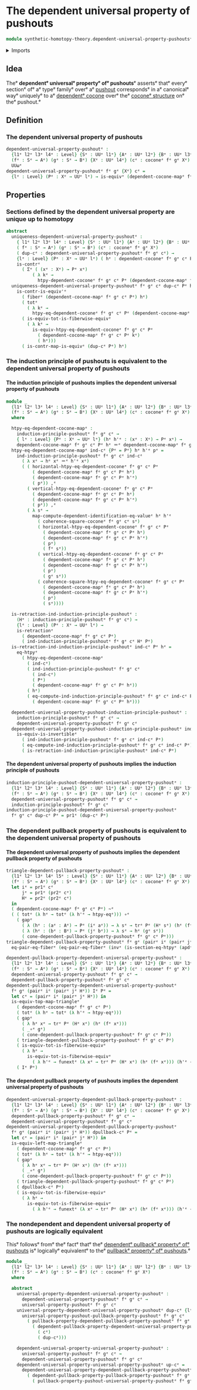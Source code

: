 # The dependent universal property of pushouts

```agda
module synthetic-homotopy-theory.dependent-universal-property-pushoutsᵉ where
```

<details><summary>Imports</summary>

```agda
open import foundation.action-on-identifications-dependent-functionsᵉ
open import foundation.contractible-mapsᵉ
open import foundation.contractible-typesᵉ
open import foundation.dependent-pair-typesᵉ
open import foundation.equality-dependent-pair-typesᵉ
open import foundation.equivalencesᵉ
open import foundation.fibers-of-mapsᵉ
open import foundation.function-extensionalityᵉ
open import foundation.function-typesᵉ
open import foundation.functoriality-dependent-pair-typesᵉ
open import foundation.homotopiesᵉ
open import foundation.identity-typesᵉ
open import foundation.retractionsᵉ
open import foundation.standard-pullbacksᵉ
open import foundation.transport-along-identificationsᵉ
open import foundation.universe-levelsᵉ

open import synthetic-homotopy-theory.cocones-under-spansᵉ
open import synthetic-homotopy-theory.dependent-cocones-under-spansᵉ
open import synthetic-homotopy-theory.dependent-pullback-property-pushoutsᵉ
open import synthetic-homotopy-theory.induction-principle-pushoutsᵉ
open import synthetic-homotopy-theory.universal-property-pushoutsᵉ
```

</details>

## Idea

Theᵉ **dependentᵉ universalᵉ propertyᵉ ofᵉ pushouts**ᵉ assertsᵉ thatᵉ everyᵉ sectionᵉ ofᵉ aᵉ
typeᵉ familyᵉ overᵉ aᵉ [pushout](synthetic-homotopy-theory.pushouts.mdᵉ) correspondsᵉ
in aᵉ canonicalᵉ wayᵉ uniquelyᵉ to aᵉ
[dependentᵉ cocone](synthetic-homotopy-theory.dependent-cocones-under-spans.mdᵉ)
overᵉ theᵉ [coconeᵉ structure](synthetic-homotopy-theory.cocones-under-spans.mdᵉ) onᵉ
theᵉ pushout.ᵉ

## Definition

### The dependent universal property of pushouts

```agda
dependent-universal-property-pushoutᵉ :
  {l1ᵉ l2ᵉ l3ᵉ l4ᵉ : Level} {Sᵉ : UUᵉ l1ᵉ} {Aᵉ : UUᵉ l2ᵉ} {Bᵉ : UUᵉ l3ᵉ}
  (fᵉ : Sᵉ → Aᵉ) (gᵉ : Sᵉ → Bᵉ) {Xᵉ : UUᵉ l4ᵉ} (cᵉ : coconeᵉ fᵉ gᵉ Xᵉ) →
  UUωᵉ
dependent-universal-property-pushoutᵉ fᵉ gᵉ {Xᵉ} cᵉ =
  {lᵉ : Level} (Pᵉ : Xᵉ → UUᵉ lᵉ) → is-equivᵉ (dependent-cocone-mapᵉ fᵉ gᵉ cᵉ Pᵉ)
```

## Properties

### Sections defined by the dependent universal property are unique up to homotopy

```agda
abstract
  uniqueness-dependent-universal-property-pushoutᵉ :
    { l1ᵉ l2ᵉ l3ᵉ l4ᵉ : Level} {Sᵉ : UUᵉ l1ᵉ} {Aᵉ : UUᵉ l2ᵉ} {Bᵉ : UUᵉ l3ᵉ} {Xᵉ : UUᵉ l4ᵉ} →
    ( fᵉ : Sᵉ → Aᵉ) (gᵉ : Sᵉ → Bᵉ) (cᵉ : coconeᵉ fᵉ gᵉ Xᵉ)
    ( dup-cᵉ : dependent-universal-property-pushoutᵉ fᵉ gᵉ cᵉ) →
    {lᵉ : Level} (Pᵉ : Xᵉ → UUᵉ lᵉ) ( hᵉ : dependent-coconeᵉ fᵉ gᵉ cᵉ Pᵉ) →
    is-contrᵉ
      ( Σᵉ ( (xᵉ : Xᵉ) → Pᵉ xᵉ)
          ( λ kᵉ →
            htpy-dependent-coconeᵉ fᵉ gᵉ cᵉ Pᵉ (dependent-cocone-mapᵉ fᵉ gᵉ cᵉ Pᵉ kᵉ) hᵉ))
  uniqueness-dependent-universal-property-pushoutᵉ fᵉ gᵉ cᵉ dup-cᵉ Pᵉ hᵉ =
    is-contr-is-equiv'ᵉ
      ( fiberᵉ (dependent-cocone-mapᵉ fᵉ gᵉ cᵉ Pᵉ) hᵉ)
      ( totᵉ
        ( λ kᵉ →
          htpy-eq-dependent-coconeᵉ fᵉ gᵉ cᵉ Pᵉ (dependent-cocone-mapᵉ fᵉ gᵉ cᵉ Pᵉ kᵉ) hᵉ))
      ( is-equiv-tot-is-fiberwise-equivᵉ
        ( λ kᵉ →
          is-equiv-htpy-eq-dependent-coconeᵉ fᵉ gᵉ cᵉ Pᵉ
            ( dependent-cocone-mapᵉ fᵉ gᵉ cᵉ Pᵉ kᵉ)
            ( hᵉ)))
      ( is-contr-map-is-equivᵉ (dup-cᵉ Pᵉ) hᵉ)
```

### The induction principle of pushouts is equivalent to the dependent universal property of pushouts

#### The induction principle of pushouts implies the dependent universal property of pushouts

```agda
module _
  {l1ᵉ l2ᵉ l3ᵉ l4ᵉ : Level} {Sᵉ : UUᵉ l1ᵉ} {Aᵉ : UUᵉ l2ᵉ} {Bᵉ : UUᵉ l3ᵉ}
  (fᵉ : Sᵉ → Aᵉ) (gᵉ : Sᵉ → Bᵉ) {Xᵉ : UUᵉ l4ᵉ} (cᵉ : coconeᵉ fᵉ gᵉ Xᵉ)
  where

  htpy-eq-dependent-cocone-mapᵉ :
    induction-principle-pushoutᵉ fᵉ gᵉ cᵉ →
    { lᵉ : Level} {Pᵉ : Xᵉ → UUᵉ lᵉ} (hᵉ h'ᵉ : (xᵉ : Xᵉ) → Pᵉ xᵉ) →
    dependent-cocone-mapᵉ fᵉ gᵉ cᵉ Pᵉ hᵉ ＝ᵉ dependent-cocone-mapᵉ fᵉ gᵉ cᵉ Pᵉ h'ᵉ → hᵉ ~ᵉ h'ᵉ
  htpy-eq-dependent-cocone-mapᵉ ind-cᵉ {Pᵉ = Pᵉ} hᵉ h'ᵉ pᵉ =
    ind-induction-principle-pushoutᵉ fᵉ gᵉ cᵉ ind-cᵉ
      ( λ xᵉ → hᵉ xᵉ ＝ᵉ h'ᵉ xᵉ)
      ( ( horizontal-htpy-eq-dependent-coconeᵉ fᵉ gᵉ cᵉ Pᵉ
          ( dependent-cocone-mapᵉ fᵉ gᵉ cᵉ Pᵉ hᵉ)
          ( dependent-cocone-mapᵉ fᵉ gᵉ cᵉ Pᵉ h'ᵉ)
          ( pᵉ)) ,ᵉ
        ( vertical-htpy-eq-dependent-coconeᵉ fᵉ gᵉ cᵉ Pᵉ
          ( dependent-cocone-mapᵉ fᵉ gᵉ cᵉ Pᵉ hᵉ)
          ( dependent-cocone-mapᵉ fᵉ gᵉ cᵉ Pᵉ h'ᵉ)
          ( pᵉ)) ,ᵉ
        ( λ sᵉ →
          map-compute-dependent-identification-eq-valueᵉ hᵉ h'ᵉ
            ( coherence-square-coconeᵉ fᵉ gᵉ cᵉ sᵉ)
            ( horizontal-htpy-eq-dependent-coconeᵉ fᵉ gᵉ cᵉ Pᵉ
              ( dependent-cocone-mapᵉ fᵉ gᵉ cᵉ Pᵉ hᵉ)
              ( dependent-cocone-mapᵉ fᵉ gᵉ cᵉ Pᵉ h'ᵉ)
              ( pᵉ)
              ( fᵉ sᵉ))
            ( vertical-htpy-eq-dependent-coconeᵉ fᵉ gᵉ cᵉ Pᵉ
              ( dependent-cocone-mapᵉ fᵉ gᵉ cᵉ Pᵉ hᵉ)
              ( dependent-cocone-mapᵉ fᵉ gᵉ cᵉ Pᵉ h'ᵉ)
              ( pᵉ)
              ( gᵉ sᵉ))
            ( coherence-square-htpy-eq-dependent-coconeᵉ fᵉ gᵉ cᵉ Pᵉ
              ( dependent-cocone-mapᵉ fᵉ gᵉ cᵉ Pᵉ hᵉ)
              ( dependent-cocone-mapᵉ fᵉ gᵉ cᵉ Pᵉ h'ᵉ)
              ( pᵉ)
              ( sᵉ))))

  is-retraction-ind-induction-principle-pushoutᵉ :
    (Hᵉ : induction-principle-pushoutᵉ fᵉ gᵉ cᵉ) →
    {lᵉ : Level} (Pᵉ : Xᵉ → UUᵉ lᵉ) →
    is-retractionᵉ
      ( dependent-cocone-mapᵉ fᵉ gᵉ cᵉ Pᵉ)
      ( ind-induction-principle-pushoutᵉ fᵉ gᵉ cᵉ Hᵉ Pᵉ)
  is-retraction-ind-induction-principle-pushoutᵉ ind-cᵉ Pᵉ hᵉ =
    eq-htpyᵉ
      ( htpy-eq-dependent-cocone-mapᵉ
        ( ind-cᵉ)
        ( ind-induction-principle-pushoutᵉ fᵉ gᵉ cᵉ
          ( ind-cᵉ)
          ( Pᵉ)
          ( dependent-cocone-mapᵉ fᵉ gᵉ cᵉ Pᵉ hᵉ))
        ( hᵉ)
        ( eq-compute-ind-induction-principle-pushoutᵉ fᵉ gᵉ cᵉ ind-cᵉ Pᵉ
          ( dependent-cocone-mapᵉ fᵉ gᵉ cᵉ Pᵉ hᵉ)))

  dependent-universal-property-pushout-induction-principle-pushoutᵉ :
    induction-principle-pushoutᵉ fᵉ gᵉ cᵉ →
    dependent-universal-property-pushoutᵉ fᵉ gᵉ cᵉ
  dependent-universal-property-pushout-induction-principle-pushoutᵉ ind-cᵉ Pᵉ =
    is-equiv-is-invertibleᵉ
      ( ind-induction-principle-pushoutᵉ fᵉ gᵉ cᵉ ind-cᵉ Pᵉ)
      ( eq-compute-ind-induction-principle-pushoutᵉ fᵉ gᵉ cᵉ ind-cᵉ Pᵉ)
      ( is-retraction-ind-induction-principle-pushoutᵉ ind-cᵉ Pᵉ)
```

#### The dependent universal property of pushouts implies the induction principle of pushouts

```agda
induction-principle-pushout-dependent-universal-property-pushoutᵉ :
  {l1ᵉ l2ᵉ l3ᵉ l4ᵉ : Level} {Sᵉ : UUᵉ l1ᵉ} {Aᵉ : UUᵉ l2ᵉ} {Bᵉ : UUᵉ l3ᵉ}
  (fᵉ : Sᵉ → Aᵉ) (gᵉ : Sᵉ → Bᵉ) {Xᵉ : UUᵉ l4ᵉ} (cᵉ : coconeᵉ fᵉ gᵉ Xᵉ) →
  dependent-universal-property-pushoutᵉ fᵉ gᵉ cᵉ →
  induction-principle-pushoutᵉ fᵉ gᵉ cᵉ
induction-principle-pushout-dependent-universal-property-pushoutᵉ
  fᵉ gᵉ cᵉ dup-cᵉ Pᵉ = pr1ᵉ (dup-cᵉ Pᵉ)
```

### The dependent pullback property of pushouts is equivalent to the dependent universal property of pushouts

#### The dependent universal property of pushouts implies the dependent pullback property of pushouts

```agda
triangle-dependent-pullback-property-pushoutᵉ :
  {l1ᵉ l2ᵉ l3ᵉ l4ᵉ l5ᵉ : Level} {Sᵉ : UUᵉ l1ᵉ} {Aᵉ : UUᵉ l2ᵉ} {Bᵉ : UUᵉ l3ᵉ}
  (fᵉ : Sᵉ → Aᵉ) (gᵉ : Sᵉ → Bᵉ) {Xᵉ : UUᵉ l4ᵉ} (cᵉ : coconeᵉ fᵉ gᵉ Xᵉ) (Pᵉ : Xᵉ → UUᵉ l5ᵉ) →
  let iᵉ = pr1ᵉ cᵉ
      jᵉ = pr1ᵉ (pr2ᵉ cᵉ)
      Hᵉ = pr2ᵉ (pr2ᵉ cᵉ)
  in
  ( dependent-cocone-mapᵉ fᵉ gᵉ cᵉ Pᵉ) ~ᵉ
  ( ( totᵉ (λ hᵉ → totᵉ (λ h'ᵉ → htpy-eqᵉ))) ∘ᵉ
    ( gapᵉ
      ( λ (hᵉ : (aᵉ : Aᵉ) → Pᵉ (iᵉ aᵉ)) → λ sᵉ → trᵉ Pᵉ (Hᵉ sᵉ) (hᵉ (fᵉ sᵉ)))
      ( λ (hᵉ : (bᵉ : Bᵉ) → Pᵉ (jᵉ bᵉ)) → λ sᵉ → hᵉ (gᵉ sᵉ))
      ( cone-dependent-pullback-property-pushoutᵉ fᵉ gᵉ cᵉ Pᵉ)))
triangle-dependent-pullback-property-pushoutᵉ fᵉ gᵉ (pairᵉ iᵉ (pairᵉ jᵉ Hᵉ)) Pᵉ hᵉ =
  eq-pair-eq-fiberᵉ (eq-pair-eq-fiberᵉ (invᵉ (is-section-eq-htpyᵉ (apdᵉ hᵉ ∘ᵉ Hᵉ))))

dependent-pullback-property-dependent-universal-property-pushoutᵉ :
  {l1ᵉ l2ᵉ l3ᵉ l4ᵉ : Level} {Sᵉ : UUᵉ l1ᵉ} {Aᵉ : UUᵉ l2ᵉ} {Bᵉ : UUᵉ l3ᵉ}
  (fᵉ : Sᵉ → Aᵉ) (gᵉ : Sᵉ → Bᵉ) {Xᵉ : UUᵉ l4ᵉ} (cᵉ : coconeᵉ fᵉ gᵉ Xᵉ) →
  dependent-universal-property-pushoutᵉ fᵉ gᵉ cᵉ →
  dependent-pullback-property-pushoutᵉ fᵉ gᵉ cᵉ
dependent-pullback-property-dependent-universal-property-pushoutᵉ
  fᵉ gᵉ (pairᵉ iᵉ (pairᵉ jᵉ Hᵉ)) Iᵉ Pᵉ =
  let cᵉ = (pairᵉ iᵉ (pairᵉ jᵉ Hᵉ)) in
  is-equiv-top-map-triangleᵉ
    ( dependent-cocone-mapᵉ fᵉ gᵉ cᵉ Pᵉ)
    ( totᵉ (λ hᵉ → totᵉ (λ h'ᵉ → htpy-eqᵉ)))
    ( gapᵉ
      ( λ hᵉ xᵉ → trᵉ Pᵉ (Hᵉ xᵉ) (hᵉ (fᵉ xᵉ)))
      ( _∘ᵉ gᵉ)
      ( cone-dependent-pullback-property-pushoutᵉ fᵉ gᵉ cᵉ Pᵉ))
    ( triangle-dependent-pullback-property-pushoutᵉ fᵉ gᵉ cᵉ Pᵉ)
    ( is-equiv-tot-is-fiberwise-equivᵉ
      ( λ hᵉ →
        is-equiv-tot-is-fiberwise-equivᵉ
          ( λ h'ᵉ → funextᵉ (λ xᵉ → trᵉ Pᵉ (Hᵉ xᵉ) (hᵉ (fᵉ xᵉ))) (h'ᵉ ∘ᵉ gᵉ))))
    ( Iᵉ Pᵉ)
```

#### The dependent pullback property of pushouts implies the dependent universal property of pushouts

```agda
dependent-universal-property-dependent-pullback-property-pushoutᵉ :
  {l1ᵉ l2ᵉ l3ᵉ l4ᵉ : Level} {Sᵉ : UUᵉ l1ᵉ} {Aᵉ : UUᵉ l2ᵉ} {Bᵉ : UUᵉ l3ᵉ}
  (fᵉ : Sᵉ → Aᵉ) (gᵉ : Sᵉ → Bᵉ) {Xᵉ : UUᵉ l4ᵉ} (cᵉ : coconeᵉ fᵉ gᵉ Xᵉ) →
  dependent-pullback-property-pushoutᵉ fᵉ gᵉ cᵉ →
  dependent-universal-property-pushoutᵉ fᵉ gᵉ cᵉ
dependent-universal-property-dependent-pullback-property-pushoutᵉ
  fᵉ gᵉ (pairᵉ iᵉ (pairᵉ jᵉ Hᵉ)) dpullback-cᵉ Pᵉ =
  let cᵉ = (pairᵉ iᵉ (pairᵉ jᵉ Hᵉ)) in
  is-equiv-left-map-triangleᵉ
    ( dependent-cocone-mapᵉ fᵉ gᵉ cᵉ Pᵉ)
    ( totᵉ (λ hᵉ → totᵉ (λ h'ᵉ → htpy-eqᵉ)))
    ( gapᵉ
      ( λ hᵉ xᵉ → trᵉ Pᵉ (Hᵉ xᵉ) (hᵉ (fᵉ xᵉ)))
      ( _∘ᵉ gᵉ)
      ( cone-dependent-pullback-property-pushoutᵉ fᵉ gᵉ cᵉ Pᵉ))
    ( triangle-dependent-pullback-property-pushoutᵉ fᵉ gᵉ cᵉ Pᵉ)
    ( dpullback-cᵉ Pᵉ)
    ( is-equiv-tot-is-fiberwise-equivᵉ
      ( λ hᵉ →
        is-equiv-tot-is-fiberwise-equivᵉ
          ( λ h'ᵉ → funextᵉ (λ xᵉ → trᵉ Pᵉ (Hᵉ xᵉ) (hᵉ (fᵉ xᵉ))) (h'ᵉ ∘ᵉ gᵉ))))
```

### The nondependent and dependent universal property of pushouts are logically equivalent

Thisᵉ followsᵉ fromᵉ theᵉ factᵉ thatᵉ theᵉ
[dependentᵉ pullbackᵉ propertyᵉ ofᵉ pushouts](synthetic-homotopy-theory.dependent-pullback-property-pushouts.mdᵉ)
isᵉ logicallyᵉ equivalentᵉ to theᵉ
[pullbackᵉ propertyᵉ ofᵉ pushouts](synthetic-homotopy-theory.pullback-property-pushouts.md).ᵉ

```agda
module _
  {l1ᵉ l2ᵉ l3ᵉ l4ᵉ : Level} {Sᵉ : UUᵉ l1ᵉ} {Aᵉ : UUᵉ l2ᵉ} {Bᵉ : UUᵉ l3ᵉ} {Xᵉ : UUᵉ l4ᵉ}
  (fᵉ : Sᵉ → Aᵉ) (gᵉ : Sᵉ → Bᵉ) (cᵉ : coconeᵉ fᵉ gᵉ Xᵉ)
  where

  abstract
    universal-property-dependent-universal-property-pushoutᵉ :
      dependent-universal-property-pushoutᵉ fᵉ gᵉ cᵉ →
      universal-property-pushoutᵉ fᵉ gᵉ cᵉ
    universal-property-dependent-universal-property-pushoutᵉ dup-cᵉ {lᵉ} =
      universal-property-pushout-pullback-property-pushoutᵉ fᵉ gᵉ cᵉ
        ( pullback-property-dependent-pullback-property-pushoutᵉ fᵉ gᵉ cᵉ
          ( dependent-pullback-property-dependent-universal-property-pushoutᵉ fᵉ gᵉ
            ( cᵉ)
            ( dup-cᵉ)))

    dependent-universal-property-universal-property-pushoutᵉ :
      universal-property-pushoutᵉ fᵉ gᵉ cᵉ →
      dependent-universal-property-pushoutᵉ fᵉ gᵉ cᵉ
    dependent-universal-property-universal-property-pushoutᵉ up-cᵉ =
      dependent-universal-property-dependent-pullback-property-pushoutᵉ fᵉ gᵉ cᵉ
        ( dependent-pullback-property-pullback-property-pushoutᵉ fᵉ gᵉ cᵉ
          ( pullback-property-pushout-universal-property-pushoutᵉ fᵉ gᵉ cᵉ up-cᵉ))
```